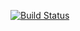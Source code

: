 [![Build Status](https://travis-ci.org/Iso4datel/lab08.svg?branch=master)](https://travis-ci.org/Iso4datel/lab08)
